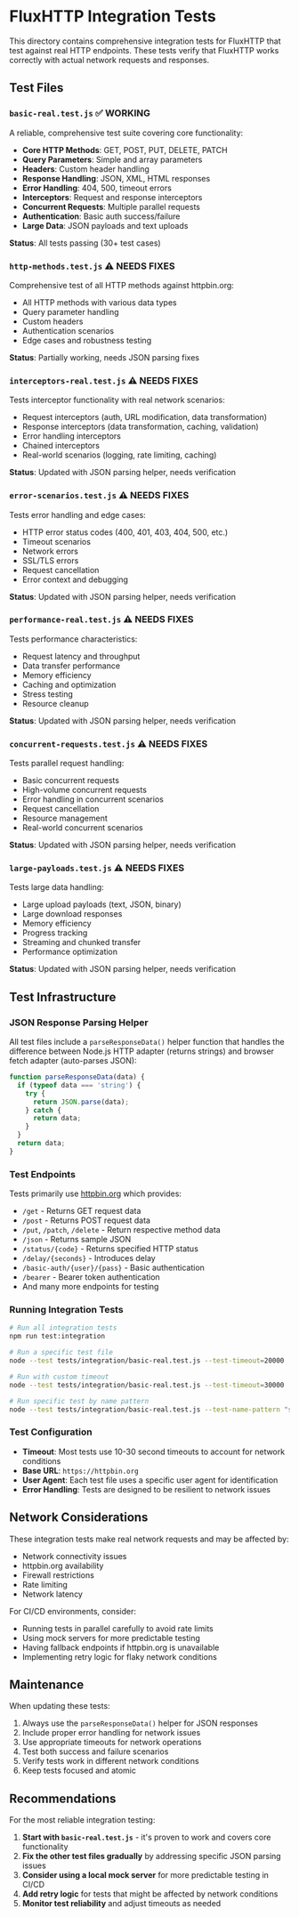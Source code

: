 # FluxHTTP Integration Tests

This directory contains comprehensive integration tests for FluxHTTP that test against real HTTP endpoints. These tests verify that FluxHTTP works correctly with actual network requests and responses.

## Test Files

### `basic-real.test.js` ✅ WORKING
A reliable, comprehensive test suite covering core functionality:
- **Core HTTP Methods**: GET, POST, PUT, DELETE, PATCH
- **Query Parameters**: Simple and array parameters
- **Headers**: Custom header handling
- **Response Handling**: JSON, XML, HTML responses
- **Error Handling**: 404, 500, timeout errors
- **Interceptors**: Request and response interceptors
- **Concurrent Requests**: Multiple parallel requests
- **Authentication**: Basic auth success/failure
- **Large Data**: JSON payloads and text uploads

**Status**: All tests passing (30+ test cases)

### `http-methods.test.js` ⚠️ NEEDS FIXES
Comprehensive test of all HTTP methods against httpbin.org:
- All HTTP methods with various data types
- Query parameter handling
- Custom headers
- Authentication scenarios
- Edge cases and robustness testing

**Status**: Partially working, needs JSON parsing fixes

### `interceptors-real.test.js` ⚠️ NEEDS FIXES  
Tests interceptor functionality with real network scenarios:
- Request interceptors (auth, URL modification, data transformation)
- Response interceptors (data transformation, caching, validation)
- Error handling interceptors
- Chained interceptors
- Real-world scenarios (logging, rate limiting, caching)

**Status**: Updated with JSON parsing helper, needs verification

### `error-scenarios.test.js` ⚠️ NEEDS FIXES
Tests error handling and edge cases:
- HTTP error status codes (400, 401, 403, 404, 500, etc.)
- Timeout scenarios
- Network errors
- SSL/TLS errors
- Request cancellation
- Error context and debugging

**Status**: Updated with JSON parsing helper, needs verification

### `performance-real.test.js` ⚠️ NEEDS FIXES
Tests performance characteristics:
- Request latency and throughput
- Data transfer performance
- Memory efficiency
- Caching and optimization
- Stress testing
- Resource cleanup

**Status**: Updated with JSON parsing helper, needs verification

### `concurrent-requests.test.js` ⚠️ NEEDS FIXES
Tests parallel request handling:
- Basic concurrent requests
- High-volume concurrent requests
- Error handling in concurrent scenarios
- Request cancellation
- Resource management
- Real-world concurrent scenarios

**Status**: Updated with JSON parsing helper, needs verification

### `large-payloads.test.js` ⚠️ NEEDS FIXES
Tests large data handling:
- Large upload payloads (text, JSON, binary)
- Large download responses
- Memory efficiency
- Progress tracking
- Streaming and chunked transfer
- Performance optimization

**Status**: Updated with JSON parsing helper, needs verification

## Test Infrastructure

### JSON Response Parsing Helper
All test files include a `parseResponseData()` helper function that handles the difference between Node.js HTTP adapter (returns strings) and browser fetch adapter (auto-parses JSON):

```javascript
function parseResponseData(data) {
  if (typeof data === 'string') {
    try {
      return JSON.parse(data);
    } catch {
      return data;
    }
  }
  return data;
}
```

### Test Endpoints
Tests primarily use [httpbin.org](https://httpbin.org) which provides:
- `/get` - Returns GET request data
- `/post` - Returns POST request data  
- `/put`, `/patch`, `/delete` - Return respective method data
- `/json` - Returns sample JSON
- `/status/{code}` - Returns specified HTTP status
- `/delay/{seconds}` - Introduces delay
- `/basic-auth/{user}/{pass}` - Basic authentication
- `/bearer` - Bearer token authentication
- And many more endpoints for testing

### Running Integration Tests

```bash
# Run all integration tests
npm run test:integration

# Run a specific test file
node --test tests/integration/basic-real.test.js --test-timeout=20000

# Run with custom timeout
node --test tests/integration/basic-real.test.js --test-timeout=30000

# Run specific test by name pattern
node --test tests/integration/basic-real.test.js --test-name-pattern "should handle GET"
```

### Test Configuration
- **Timeout**: Most tests use 10-30 second timeouts to account for network conditions
- **Base URL**: `https://httpbin.org`
- **User Agent**: Each test file uses a specific user agent for identification
- **Error Handling**: Tests are designed to be resilient to network issues

## Network Considerations

These integration tests make real network requests and may be affected by:
- Network connectivity issues
- httpbin.org availability
- Firewall restrictions
- Rate limiting
- Network latency

For CI/CD environments, consider:
- Running tests in parallel carefully to avoid rate limits
- Using mock servers for more predictable testing
- Having fallback endpoints if httpbin.org is unavailable
- Implementing retry logic for flaky network conditions

## Maintenance

When updating these tests:
1. Always use the `parseResponseData()` helper for JSON responses
2. Include proper error handling for network issues
3. Use appropriate timeouts for network operations
4. Test both success and failure scenarios
5. Verify tests work in different network conditions
6. Keep tests focused and atomic

## Recommendations

For the most reliable integration testing:
1. **Start with `basic-real.test.js`** - it's proven to work and covers core functionality
2. **Fix the other test files gradually** by addressing specific JSON parsing issues
3. **Consider using a local mock server** for more predictable testing in CI/CD
4. **Add retry logic** for tests that might be affected by network conditions
5. **Monitor test reliability** and adjust timeouts as needed